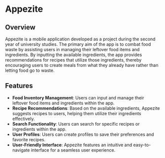 # Appezite

## Overview
Appezite is a mobile application developed as a project during the second year of university studies. The primary aim of the app is to combat food waste by assisting users in managing their leftover food items and ingredients. By inputting the available ingredients, the app provides recommendations for recipes that utilize those ingredients, thereby encouraging users to create meals from what they already have rather than letting food go to waste.

## Features
- **Food Inventory Management**: Users can input and manage their leftover food items and ingredients within the app.
- **Recipe Recommendations**: Based on the available ingredients, Appezite suggests recipes to users, helping them utilize their ingredients effectively.
- **Search Functionality**: Users can search for specific recipes or ingredients within the app.
- **User Profiles**: Users can create profiles to save their preferences and favorite recipes.
- **User-Friendly Interface**: Appezite features an intuitive and easy-to-navigate interface for a seamless user experience.
